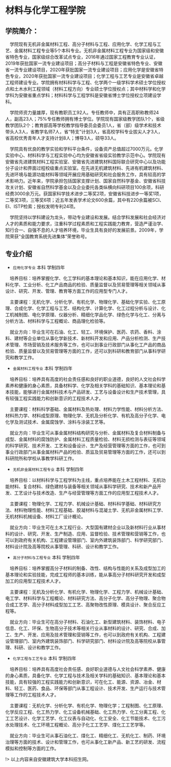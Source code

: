 # 材料与化学工程学院

## 学院简介：

&emsp;学院现有无机非金属材料工程、高分子材料与工程、应用化学、化学工程与工艺、金属材料工程专业等5个本科专业。无机非金属材料工程专业为国家级和安徽省特色专业，国家级综合改革试点专业，2016年通过国家工程教育专业认证，2019年获批国家一流专业建设项目；高分子材料与工程是安徽省特色专业、安徽省一流专业建设项目，2020年获批国家一流专业建设项目；应用化学是安徽省特色专业，2020年获批国家一流专业建设项目；化学工程与工艺专业是安徽省卓越工程师建设专业。学院拥有材料科学与工程、化学两个一级学科学术硕士学位授权点和土木水利工程领域（材料工程方向）专业硕士学位授权点；其中材料学和化学学科为安徽省重点学科；材料科学与工程学科是安徽省博士学位授权立项建设学科。

&emsp;学院师资力量雄厚，现有教职员工92人。专任教师中，具有正高职称教师24人，副高23人；75%专任教师拥有博士学位。学院现有国家级教学团队1个，省级教学团队2个；教育部高等学校教学指导委员会委员1人，省（部）级学术和技术带头人3人，省教学名师7人，省“特支”计划3人，省高校学科专业拔尖人才3人，省高校优秀青年人才支持计划8人；博导3人，硕导33人。

&emsp;学院具有优良的教学实验和学科平台条件，设备资产总值超过7000万元。化学实验中心、材料科学与工程实验中心均为安徽省省级实验教学示范中心。学院现有安徽省先进建筑材料工程实验室、安徽省先进建筑材料国际联合研究中心以及功能分子设计和界面过程校级重点实验室。在先进无机建筑材料、先进有机建筑材料、先进环境与能源功能材料等领域开展应用基础研究和社会服务工作，具有较高的学术影响力。近年来，学院承担包括国家支撑计划、国家自然科学基金、安徽省科技攻关计划、安徽省自然科学基金以及企业委托各类纵横向科研项目100余项，科研经费3000余万元。获国家科学技术进步二等奖2项，安徽省科技进步一等奖1项，二等奖3项，三等奖6项；近五年发表学术论文600余篇，其中有220余篇被SCI、EI、ISTP检索；授权发明专利24项。

&emsp;学院坚持以学科建设为龙头，带动专业建设和发展。结合学科发展和社会经济对人才的素质和能力要求，注重科学过程素质和工程实践能力教育，营造严谨治学、知行合一、自强不息的人才培养环境，毕业生具有良好的发展前景。2009年，学院荣获“全国教育系统先进集体”荣誉称号。

## 专业介绍

- `应用化学专业`  本科  学制四年

&emsp;培养目标：培养掌握化学、化工学科的基本理论和基本知识，能在应用化学、材料化学、工业分析、化工产品商品的检验、质量监督以及贸易管理等相关领域从事设计、研究、开发、管理、教育等方面工作的应用型专门人才。

&emsp;主要课程：无机化学、分析化学、有机化学、物理化学、基础化学实验、化工原理、合成化学、化学工程与工艺、结构化学、计算化学、化工过程分析与设计、化工机械制图、电化学原理、仪器分析、精细化学品化学、绿色化学与化工、分离与分析方法、材料科学与工程概论、商品理化检验等。

&emsp;就业方向：毕业生可在石油、化工、轻工、环境保护、医药、农药、香料、涂料、建材等企业单位从事化学新技术、新材料开发和应用、产品分析检测、生产技术管理、市场营销及技术服务等工作，也可以到事业行政部门从事化工产品的商品检验、质量监督以及贸易管理等方面的工作，还可以到科研和教育部门从事科学研究和教学工作。

- `金属材料工程专业`  本科  学制四年

&emsp;培养目标：培养具有高度的社会责任感和良好的职业道德，良好的人文社会科学素养和健康的身心素质，具备材料学、化学及相关学科的基础知识、基本理论和基本技能，能够进行金属材料技术与产品研发、工艺与设备设计和生产技术管理，具有较强工程实践能力和创新意识的工程技术人才。

&emsp;主要课程：材料科学基础、金属材料及热处理、材料力学性能、材料分析方法、材料热力学、材料成型原理、物理化学、无机及分析化学、有机及高分子化学、电化学及测试技术、金属腐蚀学、涂料与涂装工艺等。

&emsp;就业方向：毕业生可从事金属材料结构研究与分析、金属材料及复合材料制备与成型、金属材料的腐蚀防护、金属材料工程质量检验、材料无损检测与表征等领域的科学研究、技术开发、工艺和设备设计、生产及经营管理等方面的工作，也可到事业行政部门从事金属材料产品的检验、质监及贸易管理等方面的工作，还可以到科研院所和学校从事教学科研工作。

- `无机非金属材料工程专业`  本科  学制四年

&emsp;培养目标：以材料科学与工程学科为主线，重点培养能在土木工程材料、无机功能材料、复合材料、绿色建材与装备等相关领域从事科学研究、技术和新产品开发、工艺设计与技术改造、生产与经营管理等方面工作的应用型工程技术人才。

&emsp;主要课程：物理化学、工程力学、机械设计基础、材料科学基础、材料研究方法、材料物理性能、材料工程基础、胶凝材料与混凝土学、无机非金属材料工学、无机材料机械设备、材料工厂设计概论。

&emsp;就业方向：毕业生可在土木工程行业、大型国有建材企业以及新材料行业从事材料的设计、研究、开发、生产制造、应用、监督检验、技术管理和营销等工作，也可以到政府有关机构、工程建设管理部门、室内外建筑装饰部门、科学研究部门、材料设计院及高等院校从事管理、科研、设计和教学工作。

- `高分子材料与工程专业` 本科  学制四年

&emsp;培养目标：培养掌握高分子材料的制备、改性、结构与性能的关系及成型加工的基本理论和实验技能，完成工程师的基本训练，能从事高分子材料研究开发和成型加工的应用型工程技术人才。

&emsp;主要课程：无机及分析化学、有机化学、物理化学、工程力学、机械设计基础、电工学、材料科学与工程概论、材料研究方法、高分子化学、高分子物理、聚合物合成工艺学、高分子材料成型加工工艺、高聚物改性原理、模具设计、聚合反应工程等。

&emsp;就业方向：毕业生可在高分子材料、石油化工、新型建筑材料、装饰材料、电子信息、化工、环保、生物高分子技术等相关行业从事材料的设计、研究、合成、加工、生产、开发、应用及技术管理和营销等工作，也可以到政府有关机构、工程建设管理部门、室内外建筑装饰部门、科学研究部门、材料设计院及高等院校从事管理、科研、设计和教学工作。

- `化学工程与工艺专业`  本科  学制四年

&emsp;培养目标：培养具有高度社会责任感、良好职业道德与人文社会科学素养、健康的身心素质，具备化学、化学工程与技术及相关学科的基础知识、基本理论和基本技能，具有较强的工程实践能力和创新意识，可在化工、能源、资源、冶金、材料、轻工、医药、食品、环保等部门从事工程设计、技术开发、生产运行与技术管理等工作的工程技术人才。

&emsp;主要课程：无机化学、分析化学、有机化学、物理化学；工程制图、化工原理、化学反应工程、化工热力学、化工设备机械基础、化工热力学、化工分离工程、化工工艺设计、化学工艺学、化工仪表与自动化、化工安全、化工节能技术、化工污水处理技术、化工环境工程概论、高分子化工工艺学、煤化工工艺学等。

&emsp;就业方向：毕业生可从事石油化工、煤化工、精细化工、无机化工、制药、环境治理等方面的技术、设计和管理工作，也可从事化工新产品、新工艺的研发、流程模拟和控制等方面的工作。

!> 以上内容来自安徽建筑大学本科招生网。
